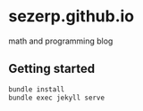 # sezerp.github.io
math and programming blog


## Getting started

```bash
bundle install
bundle exec jekyll serve
```